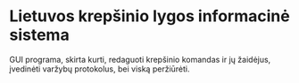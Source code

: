 # Lietuvos krepšinio lygos informacinė sistema
GUI programa, skirta kurti, redaguoti krepšinio komandas ir jų žaidėjus, įvedinėti varžybų protokolus, bei viską peržiūrėti.
